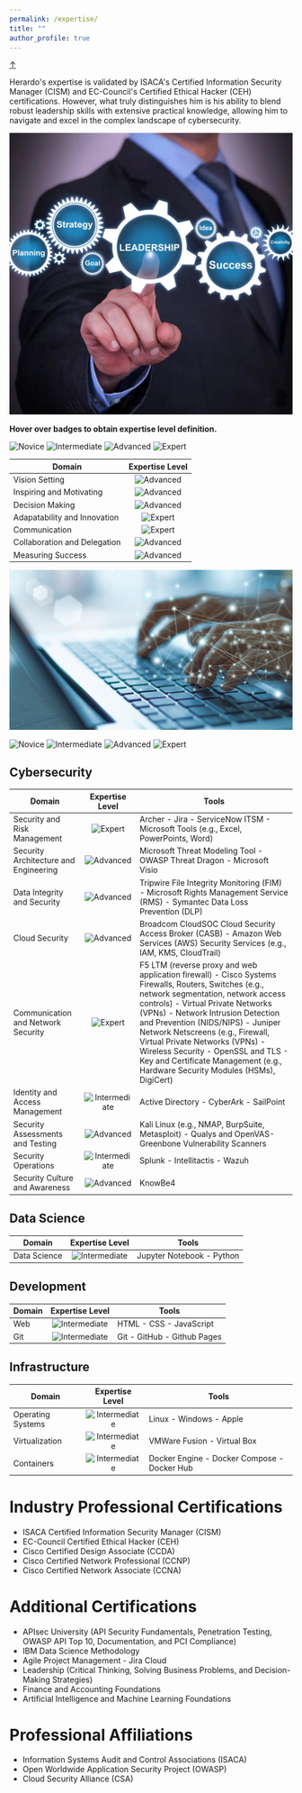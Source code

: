 ```yaml
---
permalink: /expertise/
title: ""
author_profile: true
---
```

<!-- Back-to-Top -->
<a class="top-link hide" href="#">↑</a>
<a name="top"></a>

Herardo's expertise is validated by ISACA's Certified Information Security Manager (CISM) and EC-Council's Certified Ethical Hacker (CEH) certifications. However, what truly distinguishes him is his ability to blend robust leadership skills with extensive practical knowledge, allowing him to navigate and excel in the complex landscape of cybersecurity.

<p align="center">
  <img src="/images/leadership.webp" width="1000" height="500">  
</p>

**Hover over badges to obtain expertise level definition.**

![Novice](https://img.shields.io/badge/Novice-blue 'Learners primarily understand theoretical concepts. For example, novices are typically students or those in entry-level positions.')
![Intermediate](https://img.shields.io/badge/Intermediate-green 'Learners have some experience applying theory to practice. For example, students completing internships are typically intermediate learners.') 
![Advanced](https://img.shields.io/badge/Advanced-yellow 'Professionals have practical experience in their field and have the training required to succeed in the job they have trained for. For example, members of upper management are advanced learners.')
![Expert](https://img.shields.io/badge/Expert-orange 'Professionals work intuitively and use the skills they developed in their field. For example, university professors are experts in their field.')

|Domain |Expertise Level |
|-------| :---------: |
| Vision Setting| ![Advanced](https://img.shields.io/badge/Advanced-yellow)|
| Inspiring and Motivating| ![Advanced](https://img.shields.io/badge/Advanced-yellow)|
| Decision Making| ![Advanced](https://img.shields.io/badge/Advanced-yellow)|
| Adapatability and Innovation| ![Expert](https://img.shields.io/badge/Expert-orange)|
| Communication| ![Expert](https://img.shields.io/badge/Expert-orange)|
| Collaboration and Delegation| ![Advanced](https://img.shields.io/badge/Advanced-yellow)|
| Measuring Success| ![Advanced](https://img.shields.io/badge/Advanced-yellow)|


<p align="center">
  <img src="/images/skills.png">  
</p>

![Novice](https://img.shields.io/badge/Novice-blue 'Learners primarily understand theoretical concepts. For example, novices are typically students or those in entry-level positions.')
![Intermediate](https://img.shields.io/badge/Intermediate-green 'Learners have some experience applying theory to practice. For example, students completing internships are typically intermediate learners.') 
![Advanced](https://img.shields.io/badge/Advanced-yellow 'Professionals have practical experience in their field and have the training required to succeed in the job they have trained for. For example, members of upper management are advanced learners.')
![Expert](https://img.shields.io/badge/Expert-orange 'Professionals work intuitively and use the skills they developed in their field. For example, university professors are experts in their field.')

## Cybersecurity

|Domain |Expertise Level | Tools|
|-------| :---------: | -----|
| Security and Risk Management| ![Expert](https://img.shields.io/badge/Expert-orange)| Archer - Jira - ServiceNow ITSM - Microsoft Tools (e.g., Excel, PowerPoints, Word) |
| Security Architecture and Engineering| ![Advanced](https://img.shields.io/badge/Advanced-yellow)| Microsoft Threat Modeling Tool - OWASP Threat Dragon - Microsoft Visio |
| Data Integrity and Security| ![Advanced](https://img.shields.io/badge/Advanced-yellow)| Tripwire File Integrity Monitoring (FIM) - Microsoft Rights Management Service (RMS) - Symantec Data Loss Prevention (DLP) |
| Cloud Security| ![Advanced](https://img.shields.io/badge/Advanced-yellow)| Broadcom CloudSOC Cloud Security Access Broker (CASB) - Amazon Web Services (AWS) Security Services (e.g., IAM, KMS, CloudTrail) |
| Communication and Network Security| ![Expert](https://img.shields.io/badge/Expert-orange)| F5 LTM (reverse proxy and web application firewall) - Cisco Systems Firewalls, Routers, Switches (e.g., network segmentation, network access controls) - Virtual Private Networks (VPNs) - Network Intrusion Detection and Prevention (NIDS/NIPS) - Juniper Network Netscreens (e.g., Firewall, Virtual Private Networks (VPNs) - Wireless Security - OpenSSL and TLS - Key and Certificate Management (e.g., Hardware Security Modules (HSMs), DigiCert) |
| Identity and Access Management| ![Intermediate](https://img.shields.io/badge/Intermediate-green)| Active Directory - CyberArk - SailPoint |
| Security Assessments and Testing| ![Advanced](https://img.shields.io/badge/Advanced-yellow)| Kali Linux (e.g., NMAP, BurpSuite, Metasploit) - Qualys and OpenVAS-Greenbone Vulnerability Scanners |
| Security Operations| ![Intermediate](https://img.shields.io/badge/Intermediate-green)| Splunk - Intellitactis - Wazuh |
| Security Culture and Awareness| ![Advanced](https://img.shields.io/badge/Advanced-yellow)| KnowBe4 |

## Data Science

|Domain |Expertise Level | Tools|
|-------| :---------: | -----|
| Data Science| ![Intermediate](https://img.shields.io/badge/Intermediate-green)| Jupyter Notebook - Python

## Development

|Domain |Expertise Level | Tools|
|-------| :---------: | -----|
| Web| ![Intermediate](https://img.shields.io/badge/Intermediate-green)| HTML - CSS - JavaScript
| Git| ![Intermediate](https://img.shields.io/badge/Intermediate-green)| Git - GitHub - Github Pages

## Infrastructure

|Domain |Expertise Level | Tools|
|-------| :---------: | -----|
| Operating Systems| ![Intermediate](https://img.shields.io/badge/Advanced-yellow)| Linux - Windows - Apple
| Virtualization| ![Intermediate](https://img.shields.io/badge/Intermediate-green)| VMWare Fusion - Virtual Box
| Containers| ![Intermediate](https://img.shields.io/badge/Intermediate-green)| Docker Engine - Docker Compose - Docker Hub

# Industry Professional Certifications
* ISACA Certified Information Security Manager (CISM)
* EC-Council Certified Ethical Hacker (CEH)
* Cisco Certified Design Associate (CCDA)
* Cisco Certified Network Professional (CCNP)
* Cisco Certified Network Associate (CCNA) 

# Additional Certifications
* APIsec University (API Security Fundamentals, Penetration Testing, OWASP API Top 10, Documentation, and PCI Compliance)
* IBM Data Science Methodology
* Agile Project Management - Jira Cloud
* Leadership (Critical Thinking, Solving Business Problems, and Decision-Making Strategies)
* Finance and Accounting Foundations
* Artificial Intelligence and Machine Learning Foundations   

# Professional Affiliations
* Information Systems Audit and Control Associations (ISACA)
* Open Worldwide Application Security Project (OWASP)
* Cloud Security Alliance (CSA)
